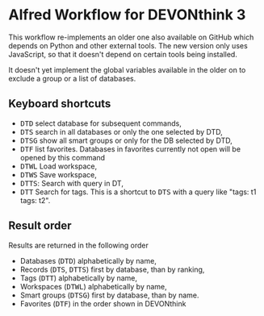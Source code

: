 # Alfred Workflow for DEVONthink 3

This workflow re-implements an older one also available on GitHub which depends on Python and other external tools. The new version only uses JavaScript, so that it doesn't depend on certain tools being installed.

It doesn't yet implement the global variables available in the older on to exclude a group or a list of databases. 

## Keyboard shortcuts

- <kbd>DTD</kbd> select database for subsequent commands,
- <kbd>DTS</kbd> search in all databases or only the one selected by DTD,
- <kbd>DTSG</kbd> show all smart groups or only for the DB selected by DTD,
- <kbd>DTF</kbd> list favorites. Databases in favorites currently not open will be opened by this command
- <kbd>DTWL</kbd> Load workspace,
- <kbd>DTWS</kbd> Save workspace,
- <kbd>DTTS</kbd>: Search with query in DT,
- <kbd>DTT</kbd> Search for tags. This is a shortcut to <kbd>DTS</kbd> with a query like "tags: t1 tags: t2".

## Result order

Results are returned in the following order
- Databases (<kbd>DTD</kbd>) alphabetically by name,
- Records (<kbd>DTS</kbd>, <kbd>DTTS</kbd>) first by database, than by ranking,
- Tags (<kbd>DTT</kbd>) alphabetically by name,
- Workspaces (<kbd>DTWL</kbd>) alphabetically by name,
- Smart groups (<kbd>DTSG</kbd>) first by database, than by name.
- Favorites (<kbd>DTF</kbd>) in the order shown in DEVONthink